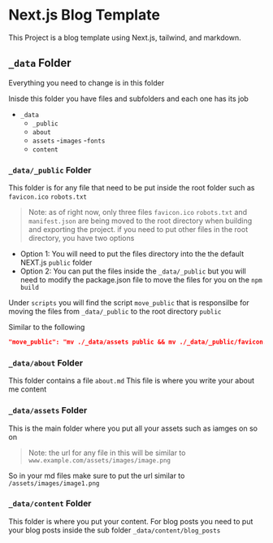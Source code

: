 # Next.js Blog Template

This Project is a blog template using Next.js, tailwind, and markdown.



## `_data` Folder

Everything you need to change is in this folder

Inisde this folder you have files and subfolders and each one has its job

- `_data`
  - `_public`
  - `about`
  - `assets`
    -`images`
    -`fonts`
  - `content`


### `_data/_public` Folder

This folder is for any file that need to be put inside the root folder such as `favicon.ico` `robots.txt` 
> Note: as of right now, only three files `favicon.ico` `robots.txt` and `manifest.json` are being moved to the root directory when building and exporting the project. if you need to put other files in the root directory, you have two options
- Option 1: You will need to put the files directory into the the default NEXT.js `public` folder
- Option 2: You can put the files inside the `_data/_public` but you will need to modify the package.json file to move the files for you on the `npm build`

Under `scripts` you will find the script `move_public` that is responsilbe for moving the files from `_data/_public` to the root directory `public`

Similar to the following

```json
"move_public": "mv ./_data/assets public && mv ./_data/_public/favicon.ico public && mv ./_data/_public/manifest.json public && mv ./_data/_public/robots.txt public",
```

### `_data/about` Folder
This folder contains a file `about.md` 
This file is where you write your about me content

### `_data/assets` Folder
This is the main folder where you put all your assets such as iamges on so on

>Note: the url for any file in this will be similar to `www.example.com/assets/images/image.png`

So in your md files make sure to put the url similar to `/assets/images/image1.png`

### `_data/content` Folder
This folder is where you put your content. 
For blog posts you need to put your blog posts inside the sub folder `_data/content/blog_posts`


